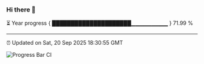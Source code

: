 ### Hi there 👋

⏳ Year progress { █████████████████████▁▁▁▁▁▁▁▁▁ } 71.99 %

---

⏰ Updated on Sat, 20 Sep 2025 18:30:55 GMT

![Progress Bar CI](https://github.com/DhruviPatel157/GitHub-Actions-Demo/workflows/Progress%20Bar%20CI/badge.svg)
